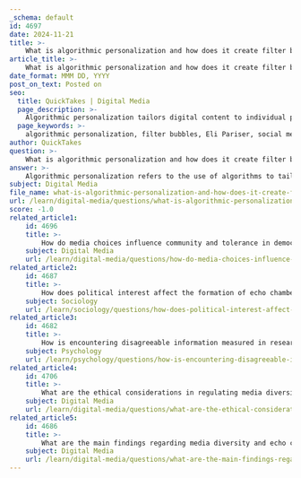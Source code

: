 ```yaml
---
_schema: default
id: 4697
date: 2024-11-21
title: >-
    What is algorithmic personalization and how does it create filter bubbles?
article_title: >-
    What is algorithmic personalization and how does it create filter bubbles?
date_format: MMM DD, YYYY
post_on_text: Posted on
seo:
  title: QuickTakes | Digital Media
  page_description: >-
    Algorithmic personalization tailors digital content to individual preferences, potentially creating filter bubbles that reinforce existing beliefs and limit exposure to diverse viewpoints. This concept highlights the influence of algorithms on user behavior and information diversity.
  page_keywords: >-
    algorithmic personalization, filter bubbles, Eli Pariser, social media, user preferences, content curation, confirmation bias, selective exposure, echo chambers, digital platforms, information diversity, polarization, content delivery, technological solutions, ethical considerations
author: QuickTakes
question: >-
    What is algorithmic personalization and how does it create filter bubbles?
answer: >-
    Algorithmic personalization refers to the use of algorithms to tailor content on digital platforms—such as social media and search engines—based on individual users' preferences, behaviors, and demographic profiles. This process involves analyzing a user's past interactions, such as clicks, likes, and shares, to predict and present content that aligns with their interests. While this can enhance user experience by providing relevant information, it also has significant implications for the diversity of information that users are exposed to.\n\nOne of the most critical consequences of algorithmic personalization is the creation of "filter bubbles." Coined by internet activist Eli Pariser in his book *The Filter Bubble: What the Internet Is Hiding from You* (2011), the filter bubble effect describes a situation where users are predominantly exposed to information that reinforces their existing beliefs and opinions. This occurs because algorithms prioritize content that aligns with users' past behaviors, effectively isolating them from dissenting viewpoints and diverse perspectives.\n\nThe mechanism behind filter bubbles is closely tied to several psychological and social factors, including confirmation bias and selective exposure. Users tend to gravitate towards information that confirms their preconceived notions, actively avoiding content that challenges their views. As a result, social media platforms and other digital environments can foster echo chambers—spaces where individuals are surrounded by like-minded opinions, leading to the reinforcement and polarization of beliefs.\n\nMoreover, while algorithms can sometimes expose users to a broader range of views, they often amplify extreme voices, making them more visible than moderate perspectives. This can contribute to perceived polarization, as users may feel that the discourse around certain issues is more extreme than it actually is. The interplay between algorithmic personalization and user behavior creates a complex landscape where the potential for diverse information consumption is undermined by the tailored nature of content delivery.\n\nTo mitigate the effects of filter bubbles, it is essential to design algorithms that balance personalization with exposure to diverse content. This involves not only technological solutions but also ethical considerations regarding how information is curated and presented to users. By fostering greater awareness of algorithmic processes and encouraging users to seek out diverse viewpoints, it may be possible to reduce the impact of filter bubbles and promote a more informed and engaged public discourse.
subject: Digital Media
file_name: what-is-algorithmic-personalization-and-how-does-it-create-filter-bubbles.md
url: /learn/digital-media/questions/what-is-algorithmic-personalization-and-how-does-it-create-filter-bubbles
score: -1.0
related_article1:
    id: 4696
    title: >-
        How do media choices influence community and tolerance in democratic systems?
    subject: Digital Media
    url: /learn/digital-media/questions/how-do-media-choices-influence-community-and-tolerance-in-democratic-systems
related_article2:
    id: 4687
    title: >-
        How does political interest affect the formation of echo chambers?
    subject: Sociology
    url: /learn/sociology/questions/how-does-political-interest-affect-the-formation-of-echo-chambers
related_article3:
    id: 4682
    title: >-
        How is encountering disagreeable information measured in research studies?
    subject: Psychology
    url: /learn/psychology/questions/how-is-encountering-disagreeable-information-measured-in-research-studies
related_article4:
    id: 4706
    title: >-
        What are the ethical considerations in regulating media diversity?
    subject: Digital Media
    url: /learn/digital-media/questions/what-are-the-ethical-considerations-in-regulating-media-diversity
related_article5:
    id: 4686
    title: >-
        What are the main findings regarding media diversity and echo chambers?
    subject: Digital Media
    url: /learn/digital-media/questions/what-are-the-main-findings-regarding-media-diversity-and-echo-chambers
---
```


&nbsp;